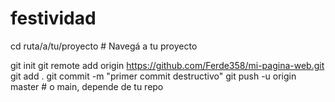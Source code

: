 # festividad
cd ruta/a/tu/proyecto  # Navegá a tu proyecto

git init
git remote add origin https://github.com/Ferde358/mi-pagina-web.git
git add .
git commit -m "primer commit destructivo"
git push -u origin master  # o main, depende de tu repo

